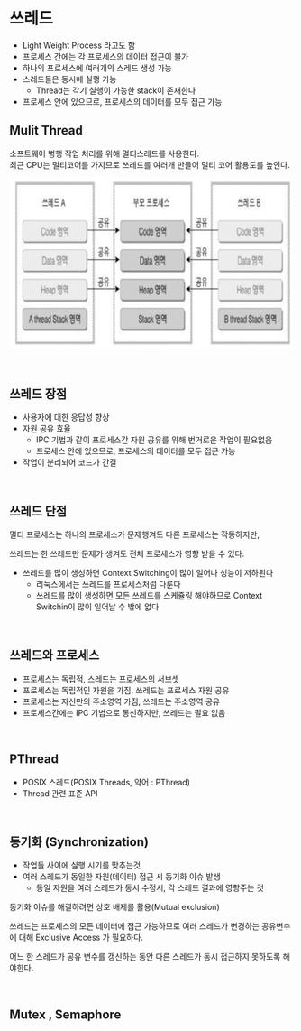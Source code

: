 # 쓰레드

- Light Weight Process 라고도 함
- 프로세스 간에는 각 프로세스의 데이터 접근이 불가
- 하나의 프로세스에 여러개의 스레드 생성 가능
- 스레드들은 동시에 실행 가능
  - Thread는 각기 실행이 가능한 stack이 존재한다
- 프로세스 안에 있으므로, 프로세스의 데이터를 모두 접근 가능  

## Mulit Thread 
소프트웨어 병행 작업 처리를 위해 멀티스레드를 사용한다.  
최근 CPU는 멀티코어를 가지므로 쓰레드를 여러개 만들어 멀티 코어 활용도를 높인다.  

![mt](../img/multithread.PNG)  

<br>

## 쓰레드 장점
- 사용자에 대한 응답성 향상
- 자원 공유 효율
  - IPC 기법과 같이 프로세스간 자원 공유를 위해 번거로운 작업이 필요없음
  - 프로세스 안에 있으므로, 프로세스의 데이터를 모두 접근 가능
- 작업이 분리되어 코드가 간결  

<br>

## 쓰레드 단점
멀티 프로세스는 하나의 프로세스가 문제행겨도 다른 프로세스는 작동하지만,  

쓰레드는 한 쓰레드만 문제가 생겨도 전체 프로세스가 영향 받을 수 있다.  

- 쓰레드를 많이 생성하면 Context Switching이 많이 일어나 성능이 저하된다
  - 리눅스에서는 쓰레드를 프로세스처럼 다룬다
  - 쓰레드를 많이 생성하면 모든 쓰레드를 스케쥴링 해야하므로 Context Switchin이 많이 일어날 수 밖에 없다
<br>

## 쓰레드와 프로세스
- 프로세스는 독립적, 스레드는 프로세스의 서브셋
- 프로세스는 독립적인 자원을 가짐, 쓰레드는 프로세스 자원 공유
- 프로세스는 자신만의 주소영역 가짐, 쓰레드는 주소영역 공유
- 프로세스간에는 IPC 기법으로 통신하지만, 쓰레드는 필요 없음

<br>

## PThread
- POSIX 스레드(POSIX Threads, 약어 : PThread)
- Thread 관련 표준 API

<br>


## 동기화 (Synchronization)
- 작업들 사이에 실행 시기를 맞추는것
- 여러 스레드가 동일한 자원(데이터) 접근 시 동기화 이슈 발생
  - 동일 자원을 여러 스레드가 동시 수정시, 각 스레드 결과에 영향주는 것

동기화 이슈를 해결하려면 상호 배제를 활용(Mutual exclusion)  

쓰레드는 프로세스의 모든 데이터에 접근 가능하므로 여러 스레드가 변경하는 공유변수에 대해 Exclusive Access 가 필요하다.  

어느 한 스레드가 공유 변수를 갱신하는 동안 다른 스레드가 동시 접근하지 못하도록 해야한다.  


<br>

## Mutex , Semaphore

